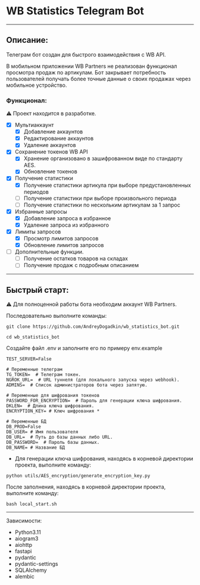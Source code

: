 # WB Statistics Telegram Bot
___
## Описание:
Телеграм бот создан для быстрого взаимодействия с WB API.

В мобильном приложении WB Partners не реализован функционал просмотра продаж по артикулам.
Бот закрывает потребность пользователей получать более точные данные о своих продажах через мобильное
устройство.

### Функционал:
⚠️ Проект находится в разработке.
- [x] Мультиаккаунт
  - [x] Добавление аккаунтов
  - [x] Редактирование аккаунтов
  - [x] Удаление аккаунтов
- [x] Сохранение токенов WB API
  - [x] Хранение организовано в зашифрованном виде по стандарту AES.
  - [x] Обновление токенов
- [x] Получение статистики
  - [x] Получение статистики артикула при выборе предустановленных периодов
  - [ ] Получение статистики при выборе произвольного периода
  - [ ] Получение статистики по нескольким артикулам за 1 запрос
- [x] Избранные запросы
  - [x] Добавление запроса в избранное
  - [x] Удаление запроса из избранного
- [x] Лимиты запросов
  - [x] Просмотр лимитов запросов
  - [x] Обновление лимитов запросов
- [ ] Дополнительные функции.
  - [ ] Получение остатков товаров на складах
  - [ ] Получение продаж с подробным описанием

___
## Быстрый старт:
⚠️ Для полноценной работы бота необходим аккаунт WB Partners.

Последовательно выполните команды:
```
git clone https://github.com/AndreyDogadkin/wb_statistics_bot.git
```
```
cd wb_statistics_bot
```
Создайте файл .env и заполните его по примеру env.example
```
TEST_SERVER=False

# Переменные телеграм
TG_TOKEN=  # Телеграм токен.
NGROK_URL=  # URL туннеля (для локального запуска через webhook).
ADMINS=  # Список администраторов бота через запятую.

# Переменные для шифрования токенов
PASSWORD_FOR_ENCRYPTION=  # Пароль для генерации ключа шифрования.
DKLEN=  # Длина ключа шифрования.
ENCRYPTION_KEY= # Ключ шифрования *

# Переменные БД
DB_PROD=False
DB_USER= # Имя пользователя
DB_URL=  # Путь до базы данных либо URL.
DB_PASSWORD=  # Пароль базы данных.
DB_NAME= # Название БД
```
* Для генерации ключа шифрования, находясь в корневой директории проекта, выполните команду:
```
python utils/AES_encryption/generate_encryption_key.py 
```
После заполнения, находясь в корневой директории проекта, выполните команду:
```
bash local_start.sh
```
___
Зависимости:
* Python3.11
* aiogram3
* aiohttp
* fastapi
* pydantic
* pydantic-settings
* SQLAlchemy
* alembic
